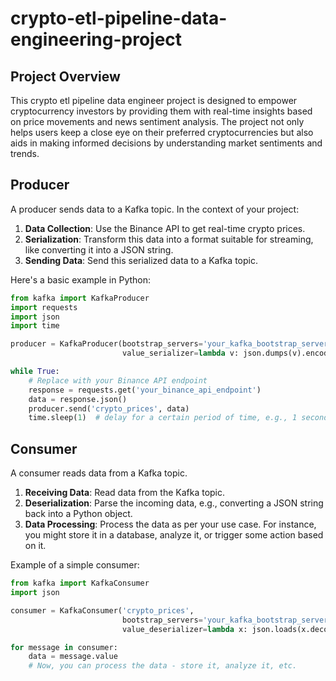# crypto-etl-pipeline-data-engineering-project
## Project Overview
This crypto etl pipeline data engineer project is designed to empower cryptocurrency investors by providing them with real-time insights based on price movements and news sentiment analysis. The project not only helps users keep a close eye on their preferred cryptocurrencies but also aids in making informed decisions by understanding market sentiments and trends.

## Producer
A producer sends data to a Kafka topic. In the context of your project:

1. **Data Collection**: Use the Binance API to get real-time crypto prices.
2. **Serialization**: Transform this data into a format suitable for streaming, like converting it into a JSON string.
3. **Sending Data**: Send this serialized data to a Kafka topic.

Here's a basic example in Python:
```python
from kafka import KafkaProducer
import requests
import json
import time

producer = KafkaProducer(bootstrap_servers='your_kafka_bootstrap_server',
                         value_serializer=lambda v: json.dumps(v).encode('utf-8'))

while True:
    # Replace with your Binance API endpoint
    response = requests.get('your_binance_api_endpoint') 
    data = response.json() 
    producer.send('crypto_prices', data)
    time.sleep(1)  # delay for a certain period of time, e.g., 1 second)

```

## Consumer

A consumer reads data from a Kafka topic.

1. **Receiving Data**: Read data from the Kafka topic.
2. **Deserialization**: Parse the incoming data, e.g., converting a JSON string back into a Python object.
3. **Data Processing**: Process the data as per your use case. For instance, you might store it in a database, analyze it, or trigger some action based on it.

Example of a simple consumer:
```python
from kafka import KafkaConsumer
import json

consumer = KafkaConsumer('crypto_prices',
                         bootstrap_servers='your_kafka_bootstrap_server',
                         value_deserializer=lambda x: json.loads(x.decode('utf-8')))

for message in consumer:
    data = message.value
    # Now, you can process the data - store it, analyze it, etc.
```